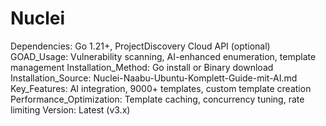 # Nuclei

Dependencies: Go 1.21+, ProjectDiscovery Cloud API (optional)
GOAD_Usage: Vulnerability scanning, AI-enhanced enumeration, template management
Installation_Method: Go install or Binary download
Installation_Source: Nuclei-Naabu-Ubuntu-Komplett-Guide-mit-AI.md
Key_Features: AI integration, 9000+ templates, custom template creation
Performance_Optimization: Template caching, concurrency tuning, rate limiting
Version: Latest (v3.x)